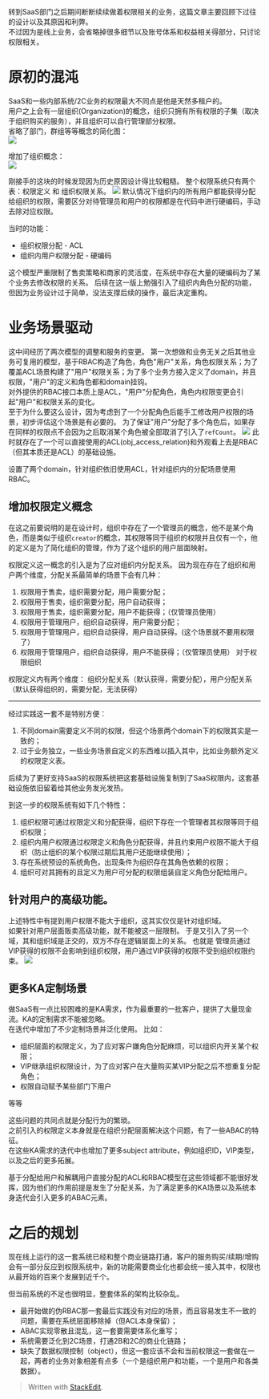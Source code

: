 转到SaaS部门之后期间断断续续做着权限相关的业务，这篇文章主要回顾下过往的设计以及其原因和利弊。  
不过因为是线上业务，会省略掉很多细节以及账号体系和权益相关得部分，只讨论权限相关。

# 原初的混沌
SaaS和一些内部系统/2C业务的权限最大不同点是他是天然多租户的。  
用户之上会有一层组织(Organization)的概念，组织只拥有所有权限的子集（取决于组织购买的服务），并且组织可以自行管理部分权限。  
省略了部门，群组等等概念的简化图：  
![](https://1.bp.blogspot.com/-f3SRA3_gWg0/Xtsk14ugwjI/AAAAAAAAAdc/wrrLIxdp2kkMWykYVi_bE49z43gRaE6mgCK4BGAsYHg/d/QQ%25E6%2588%25AA%25E5%259B%25BE20200606130802.png)  

增加了组织概念：  
![](https://1.bp.blogspot.com/-hk5IZANLJrk/Xtslr3_Ql8I/AAAAAAAAAdw/C0rXDbB1UnQ8Bkf1FVbnvxQYuellpT0agCK4BGAsYHg/d/QQ%25E6%2588%25AA%25E5%259B%25BE20200606131155.png)

刚接手的这块的时候发现因为历史原因设计得比较粗糙。
整个权限系统只有两个表：权限定义 和 组织权限关系。
![](https://1.bp.blogspot.com/-dr2gvCbZkCY/XtsqIQSA4TI/AAAAAAAAAeQ/Dztabf8jNIwF_l7ZKuYAyq5goEFcMosdwCK4BGAsYHg/d/QQ%25E6%2588%25AA%25E5%259B%25BE20200606133056.png)
默认情况下组织内的所有用户都能获得分配给组织的权限，需要区分对待管理员和用户的权限都是在代码中进行硬编码，手动去除对应权限。

当时的功能：

 - 组织权限分配 - ACL
 - 组织内用户权限分配 - 硬编码
  
这个模型严重限制了售卖策略和商家的灵活度，在系统中存在大量的硬编码为了某个业务去修改权限的关系。
后续在这一版上勉强引入了组织内角色分配的功能，但因为业务设计过于简单，没法支撑后续的操作，最后决定重构。

# 业务场景驱动
这中间经历了两次模型的调整和服务的变更。
第一次想做和业务无关之后其他业务可复用的模型，基于RBAC构造了角色，角色"用户"关系，角色权限关系；为了覆盖ACL场景构建了"用户"权限关系；为了多个业务方接入定义了domain，并且权限，"用户"的定义和角色都和domain挂钩。  
对外提供的RBAC接口本质上是ACL，"用户"分配角色，角色内权限变更会引起"用户"和权限关系的变化。  
至于为什么要这么设计，因为考虑到了一个分配角色后能手工修改用户权限的场景，初步评估这个场景是有必要的。
为了保证"用户"分配了多个角色后，如果存在同样的权限点不会因为之后取消某个角色被全部取消了引入了`refCount`。
![](https://1.bp.blogspot.com/-0vt0XqigvwU/XtsvG36zBYI/AAAAAAAAAes/9-qW0889of4QYMk_VajDs4jCci9xJJ-HQCK4BGAsYHg/d/QQ%25E6%2588%25AA%25E5%259B%25BE20200606135107.png)
此时就存在了一个可以直接使用的ACL(obj_access_relation)和外观看上去是RBAC（但其本质还是ACL）的基础设施。  

设置了两个domain，针对组织依旧使用ACL，针对组织内的分配场景使用RBAC。

## 增加权限定义概念
在这之前要说明的是在设计时，组织中存在了一个管理员的概念，他不是某个角色，而是类似于组织`creator`的概念，其权限等同于组织的权限并且仅有一个，他的定义是为了简化组织的管理，作为了这个组织的用户层面映射。  

权限定义这一概念的引入是为了应对组织内分配关系。
因为现在存在了组织和用户两个维度，分配关系最简单的场景下会有几种：
 1. 权限用于售卖，组织需要分配，用户需要分配；
 2. 权限用于售卖，组织需要分配，用户自动获得；
 3. 权限用于售卖，组织需要分配，用户不能获得；（仅管理员使用）
 4. 权限用于管理用户，组织自动获得，用户需要分配；
 5. 权限用于管理用户，组织自动获得，用户自动获得。(这个场景就不要用权限了）
 6. 权限用于管理用户，组织自动获得，用户不能获得；（仅管理员使用）
对于权限组织

权限定义内有两个维度： 组织分配关系（默认获得，需要分配），用户分配关系（默认获得组织的，需要分配，无法获得）

---

经过实践这一套不是特别方便：

 1. 不同domain需要定义不同的权限，但这个场景两个domain下的权限其实是一致的；
 2. 过于业务独立，一些业务场景自定义的东西难以插入其中，比如业务额外定义的权限定义表。

后续为了更好支持SaaS的权限系统把这套基础设施复制到了SaaS权限内，这套基础设施依旧留着给其他业务发光发热。  

到这一步的权限系统有如下几个特性：

 1. 组织权限可通过权限定义和分配获得，组织下存在一个管理者其权限等同于组织权限；
 2. 组织内用户权限通过权限定义和角色分配获得，并且约束用户权限不能大于组织（防止组织的某个权限过期后其用户还能继续使用）；
 3. 存在系统预设的系统角色，出现条件为组织存在其角色依赖的权限；
 4. 组织可对其拥有的且定义为用户可分配的权限组装自定义角色分配给用户。

## 针对用户的高级功能。
上述特性中有提到用户权限不能大于组织，这其实仅仅是针对组织域。  
如果针对用户层面贩卖高级功能，就不能被这一层限制。
于是又引入了另一个域，其和组织域是正交的，双方不存在逻辑层面上的关系。
也就是 管理员通过VIP获得的权限不会影响到组织权限，用户通过VIP获得的权限不受到组织权限约束。
![](https://1.bp.blogspot.com/-M0EwH_sFcjc/Xts5wbhyM1I/AAAAAAAAAfI/SnkQRZgMfhEpRBk7frJRgd3enb4RzPyiQCK4BGAsYHg/d/QQ%25E6%2588%25AA%25E5%259B%25BE20200606143723.png)

## 更多KA定制场景
做SaaS有一点比较困难的是KA需求，作为最重要的一批客户，提供了大量现金流。KA的定制需求不能被忽略。  
在迭代中增加了不少定制场景并泛化使用。
比如：
 - 组织层面的权限定义，为了应对客户嫌角色分配麻烦，可以组织内开关某个权限；
 - VIP继承组织权限设计，为了应对客户在大量购买某VIP分配之后不想重复分配角色；
 - 权限自动赋予某些部门下用户

等等

这些问题的共同点就是分配行为的繁琐。  
之前引入的权限定义本身就是在组织分配层面解决这个问题，有了一些ABAC的特征。  
在这些KA需求的迭代中也增加了更多subject attribute，例如组织ID，VIP类型，以及之后的更多拓展。

基于分配给用户和解耦用户直接分配的ACL和RBAC模型在这些领域都不能很好发挥，因为他们的作用前提是发生了分配关系，为了满足更多的KA场景以及系统本身迭代会引入更多的ABAC元素。


# 之后的规划
现在线上运行的这一套系统已经和整个商业链路打通，客户的服务购买/续期/增购会有一部分反应到权限系统中，新的功能需要商业化也都会统一接入其中，权限也从最开始的百来个发展到近千个。

但当前系统的不足也很明显，整套体系的架构比较杂乱。  

 - 最开始做的伪RBAC那一套最后实践没有对应的场景，而且容易发生不一致的问题，需要在系统层面移除掉（但ACL本身保留）；
  -  ABAC实现零散且混乱，这一套要需要体系化重写；
  - 系统需要泛化到2C场景，打通2B和2C的商业化链路；
  -  缺失了数据权限控制（object），但这一套应该不会和当前权限这一套做在一起，两者的业务对象相差有点多（一个是组织用户和功能，一个是用户和各类数据）。

> Written with [StackEdit](https://stackedit.io/).
